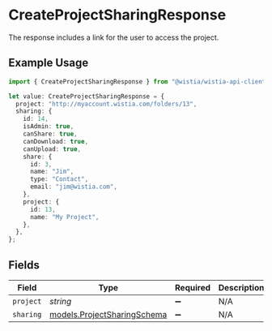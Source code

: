# CreateProjectSharingResponse

The response includes a link for the user to access the project.

## Example Usage

```typescript
import { CreateProjectSharingResponse } from "@wistia/wistia-api-client/models";

let value: CreateProjectSharingResponse = {
  project: "http://myaccount.wistia.com/folders/13",
  sharing: {
    id: 14,
    isAdmin: true,
    canShare: true,
    canDownload: true,
    canUpload: true,
    share: {
      id: 3,
      name: "Jim",
      type: "Contact",
      email: "jim@wistia.com",
    },
    project: {
      id: 13,
      name: "My Project",
    },
  },
};
```

## Fields

| Field                                                            | Type                                                             | Required                                                         | Description                                                      | Example                                                          |
| ---------------------------------------------------------------- | ---------------------------------------------------------------- | ---------------------------------------------------------------- | ---------------------------------------------------------------- | ---------------------------------------------------------------- |
| `project`                                                        | *string*                                                         | :heavy_minus_sign:                                               | N/A                                                              | http://myaccount.wistia.com/folders/13                           |
| `sharing`                                                        | [models.ProjectSharingSchema](../models/projectsharingschema.md) | :heavy_minus_sign:                                               | N/A                                                              |                                                                  |